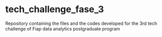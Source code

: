 # tech_challenge_fase_3
Repository containing the files and the codes developed for the 3rd tech challenge of Fiap data analytics postgraduate program
